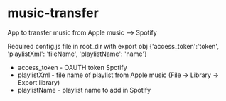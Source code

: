 # music-transfer
App to transfer music from Apple music --> Spotify

Required config.js file in root_dir with export obj {'access_token':'token', 'playlistXml': 'fileName', 'playlistName': 'name'}
  <ul>
  <li>access_token - OAUTH token Spotify</li>
  <li>playlistXml - file name of playlist from Apple music (File -> Library -> Export library)</li>
  <li>playlistName - playlist name to add in Spotify</li>
    </ul>
  
